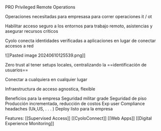 PRO
Privileged Remote Operations  

Operaciones necesitadas para empresasa para correr operaciones it / ot

Habilitar acceso seguro a los entornos para trabajo remoto, asistencias y asegurar recursos criticos

Cyolo conecta identidades verificadas a aplicaciones en lugar de conectar accesos a red

![[Pasted image 20240610125539.png]]

Zero trust al tener setups locales, centralizando la ==identificación de usuarios==

Conectar a cualquiera en cualquier lugar

Infraestructura de acceso agnostica, flexible 

Beneficios para la empresa
Seguridad militar grade
Seguridad de piso
Producción incrementada, reducción de costos
Exp user
Compliance headaches (Uk,US, . . . )
Deploy listo para la empresa

Features:
[[Supervised Access]]
[[CyoloConnect]]
[[Web Apps]]
[[Digital Experience Monitoring]]